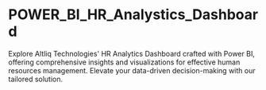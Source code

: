 # POWER_BI_HR_Analystics_Dashboard
Explore Altliq Technologies' HR Analytics Dashboard crafted with Power BI, offering comprehensive insights and visualizations for effective human resources management. Elevate your data-driven decision-making with our tailored solution.
